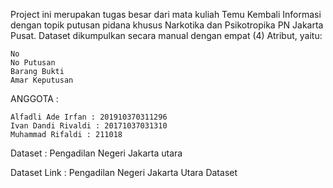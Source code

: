 Project ini merupakan tugas besar dari mata kuliah Temu Kembali Informasi dengan topik putusan pidana khusus Narkotika dan Psikotropika PN Jakarta Pusat. Dataset dikumpulkan secara manual dengan empat (4) Atribut, yaitu:

    No
    No Putusan
    Barang Bukti
    Amar Keputusan

ANGGOTA :

    Alfadli Ade Irfan : 201910370311296
    Ivan Dandi Rivaldi : 20171037031310
    Muhammad Rifaldi : 211018

Dataset : Pengadilan Negeri Jakarta utara

Dataset Link : Pengadilan Negeri Jakarta Utara Dataset
